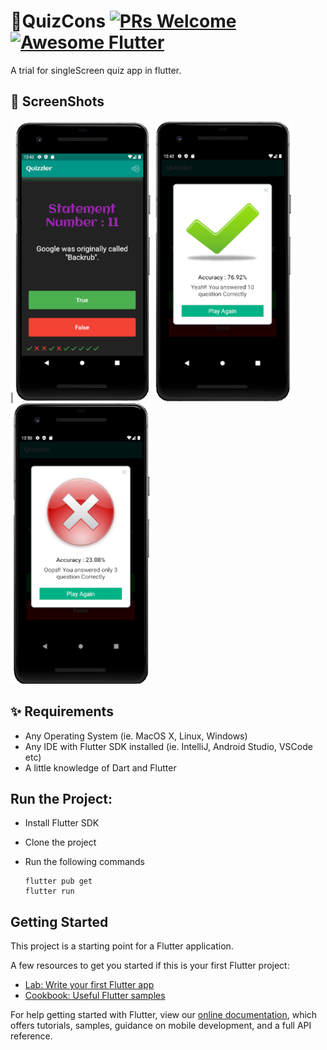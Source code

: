 # 🍔QuizCons [![PRs Welcome](https://img.shields.io/badge/PRs-welcome-brightgreen.svg?style=flat-square)](http://makeapullrequest.com) <a href="https://github.com/Solido/awesome-flutter"><img alt="Awesome Flutter" src="https://img.shields.io/badge/Awesome-Flutter-blue.svg?longCache=true&style=flat-square" /></a>

A trial for singleScreen quiz app in flutter. 

## 📸 ScreenShots

|<img src="ScreenShots/Image1.png" width="220"> <img src="ScreenShots/Image2.png" width="222"> <img src="ScreenShots/Image3.png" width="224">

## ✨ Requirements
* Any Operating System (ie. MacOS X, Linux, Windows)
* Any IDE with Flutter SDK installed (ie. IntelliJ, Android Studio, VSCode etc)
* A little knowledge of Dart and Flutter


## Run the Project:
  
  - Install Flutter SDK
  - Clone the project
  - Run the following commands
  
    ```
    flutter pub get
    flutter run
    ```
    
## Getting Started

This project is a starting point for a Flutter application.

A few resources to get you started if this is your first Flutter project:

- [Lab: Write your first Flutter app](https://flutter.dev/docs/get-started/codelab)
- [Cookbook: Useful Flutter samples](https://flutter.dev/docs/cookbook)

For help getting started with Flutter, view our
[online documentation](https://flutter.dev/docs), which offers tutorials,
samples, guidance on mobile development, and a full API reference.
